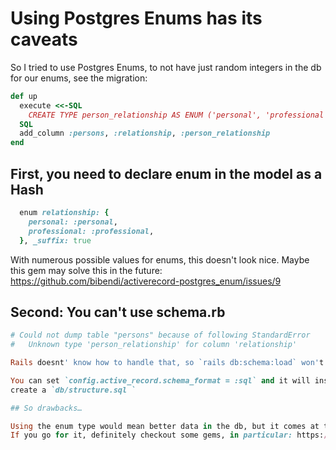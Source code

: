 # Using Postgres Enums has its caveats

So I tried to use Postgres Enums, to not have just random integers in the db for our enums, see the migration:

```ruby
def up
  execute <<-SQL
    CREATE TYPE person_relationship AS ENUM ('personal', 'professional');
  SQL
  add_column :persons, :relationship, :person_relationship
end
```

## First, you need to declare enum in the model as a Hash

```ruby
  enum relationship: {
    personal: :personal,
    professional: :professional,
  }, _suffix: true
```

With numerous possible values for enums, this doesn't look nice. Maybe this gem may solve this in the future:
https://github.com/bibendi/activerecord-postgres_enum/issues/9

## Second: You can't use schema.rb

```ruby
# Could not dump table "persons" because of following StandardError
#   Unknown type 'person_relationship' for column 'relationship'

Rails doesnt' know how to handle that, so `rails db:schema:load` won't work.

You can set `config.active_record.schema_format = :sql` and it will instead 
create a `db/structure.sql `

## So drawbacks…

Using the enum type would mean better data in the db, but it comes at the cost of abanding the schema.rb file.
If you go for it, definitely checkout some gems, in particular: https://github.com/bibendi/activerecord-postgres_enum
    
